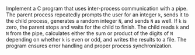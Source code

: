 Implement a C program that uses inter-process communication with a pipe. The parent process repeatedly prompts the user for an integer `k`, sends it to the child process, generates a random integer `N`, and sends `N` as well. If `k` is zero, the parent stops and waits for the child to finish. The child reads `k` and `N` from the pipe, calculates either the sum or product of the digits of `N` depending on whether `k` is even or odd, and writes the results to a file. The program ensures error handling and proper process synchronization.
